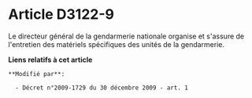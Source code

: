 # Article D3122-9

Le directeur général de la gendarmerie nationale organise et s'assure de l'entretien des matériels spécifiques des unités de
la gendarmerie.

**Liens relatifs à cet article**

	**Modifié par**:

	  - Décret n°2009-1729 du 30 décembre 2009 - art. 1
